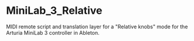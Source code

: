 # MiniLab_3_Relative
MIDI remote script and translation layer for a "Relative knobs" mode for the Arturia MiniLab 3 controller in Ableton.
